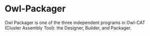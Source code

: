 # Owl-Packager
Owl Packager is one of the three independent programs in Owl-CAT (Cluster Assembly Tool): the Designer, Builder, and Packager.
